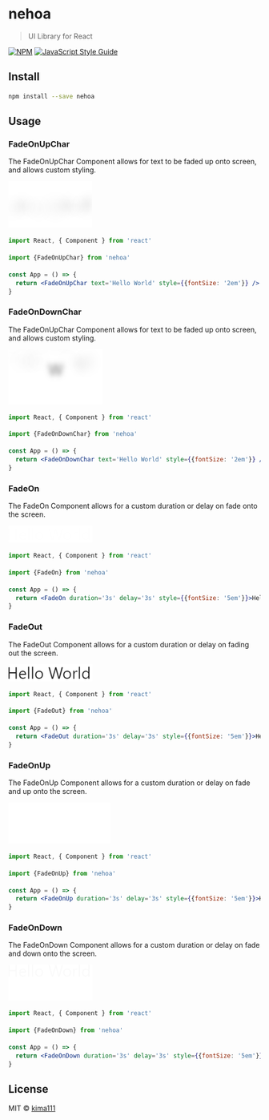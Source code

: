 # nehoa

> UI Library for React

[![NPM](https://img.shields.io/npm/v/nehoa.svg)](https://www.npmjs.com/package/nehoa) [![JavaScript Style Guide](https://img.shields.io/badge/code_style-standard-brightgreen.svg)](https://standardjs.com)

## Install

```bash
npm install --save nehoa
```

## Usage

### FadeOnUpChar

The FadeOnUpChar Component allows for text to be faded up onto screen, and allows custom styling. 

![image info](./images/FadeOnUpChar.gif)

```jsx
import React, { Component } from 'react'

import {FadeOnUpChar} from 'nehoa'

const App = () => {
  return <FadeOnUpChar text='Hello World' style={{fontSize: '2em'}} />
}
```
### FadeOnDownChar

The FadeOnUpChar Component allows for text to be faded up onto screen, and allows custom styling. 

![image info](./images/FadeOnDownChar.gif)

```jsx
import React, { Component } from 'react'

import {FadeOnDownChar} from 'nehoa'

const App = () => {
  return <FadeOnDownChar text='Hello World' style={{fontSize: '2em'}} />
}
```

### FadeOn 

The FadeOn Component allows for a custom duration or delay on fade onto the screen. 

![image info](./images/FadeOn.gif)

```jsx
import React, { Component } from 'react'

import {FadeOn} from 'nehoa'

const App = () => {
  return <FadeOn duration='3s' delay='3s' style={{fontSize: '5em'}}>Hello World</FadeOn>
}
```

### FadeOut 

The FadeOut Component allows for a custom duration or delay on fading out the screen. 

![image info](./images/FadeOut.gif)

```jsx
import React, { Component } from 'react'

import {FadeOut} from 'nehoa'

const App = () => {
  return <FadeOut duration='3s' delay='3s' style={{fontSize: '5em'}}>Hello World</FadeOut>
}
```

### FadeOnUp 

The FadeOnUp Component allows for a custom duration or delay on fade and up onto the screen. 

![image info](./images/FadeOnUp.gif)

```jsx
import React, { Component } from 'react'

import {FadeOnUp} from 'nehoa'

const App = () => {
  return <FadeOnUp duration='3s' delay='3s' style={{fontSize: '5em'}}>Hello World</FadeOnUp>
}
```

### FadeOnDown

The FadeOnDown Component allows for a custom duration or delay on fade and down onto the screen. 

![image info](./images/FadeOnDown.gif)

```jsx
import React, { Component } from 'react'

import {FadeOnDown} from 'nehoa'

const App = () => {
  return <FadeOnDown duration='3s' delay='3s' style={{fontSize: '5em'}}>Hello World</FadeOnDown>
}
```

## License

MIT © [kima111](https://github.com/kima111)
